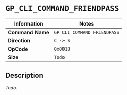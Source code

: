 # `GP_CLI_COMMAND_FRIENDPASS`

| Information               | Notes |
|---                        |---    |
| **Command Name**          | `GP_CLI_COMMAND_FRIENDPASS` |
| **Direction**             | `C -> S` |
| **OpCode**                | `0x001B` |
| **Size**                  | `Todo` |

## Description

_Todo._